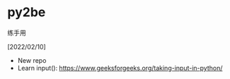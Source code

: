 # py2be
练手用





[2022/02/10] 

* New repo
* Learn input(): https://www.geeksforgeeks.org/taking-input-in-python/
